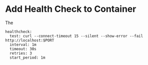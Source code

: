 # Add Health Check to Container

The

```
healthcheck:
  test: curl --connect-timeout 15 --silent --show-error --fail http://localhost:$PORT
  interval: 1m
  timeout: 30s
  retries: 3
  start_period: 1m
```
